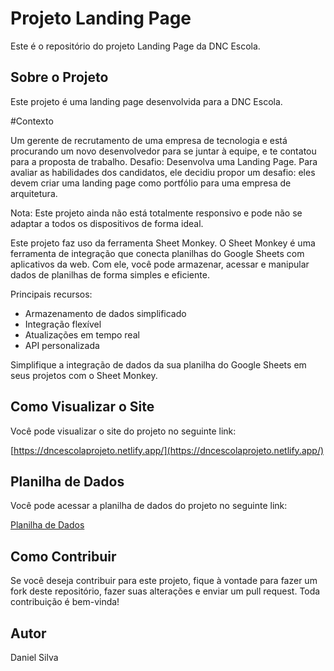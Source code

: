 # Projeto Landing Page

Este é o repositório do projeto Landing Page da DNC Escola.

## Sobre o Projeto

Este projeto é uma landing page desenvolvida para a DNC Escola. 

#Contexto

Um gerente de recrutamento de uma empresa de tecnologia e está procurando um
novo desenvolvedor para se juntar à equipe, e te contatou para a proposta de trabalho.
Desafio: Desenvolva uma Landing Page.
Para avaliar as habilidades dos candidatos, ele decidiu propor um desafio: eles devem
criar uma landing page como portfólio para uma empresa de arquitetura.

Nota: Este projeto ainda não está totalmente responsivo e pode não se adaptar a todos os dispositivos de forma ideal.

Este projeto faz uso da ferramenta Sheet Monkey.
O Sheet Monkey é uma ferramenta de integração que conecta planilhas do Google Sheets com aplicativos da web. Com ele, você pode armazenar, acessar e manipular dados de planilhas de forma simples e eficiente.

Principais recursos:

- Armazenamento de dados simplificado
- Integração flexível
- Atualizações em tempo real
- API personalizada

Simplifique a integração de dados da sua planilha do Google Sheets em seus projetos com o Sheet Monkey.

## Como Visualizar o Site

Você pode visualizar o site do projeto no seguinte link:

[https://dncescolaprojeto.netlify.app/](https://dncescolaprojeto.netlify.app/)

## Planilha de Dados

Você pode acessar a planilha de dados do projeto no seguinte link:

[Planilha de Dados](https://docs.google.com/spreadsheets/d/1uAi4nQHvYy_juOXcEuHWXY-PD-1Gev4Ew1ASeUD5oIQ/edit#gid=0)

## Como Contribuir

Se você deseja contribuir para este projeto, fique à vontade para fazer um fork deste repositório, fazer suas alterações e enviar um pull request. Toda contribuição é bem-vinda!

## Autor

Daniel Silva


